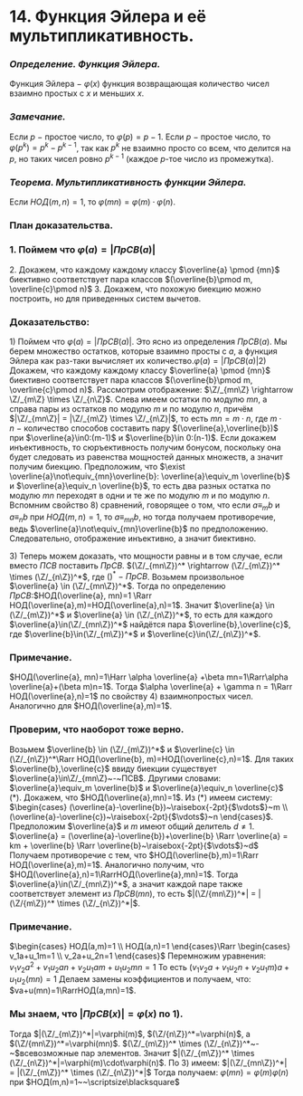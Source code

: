 # 14. Функция Эйлера и её мультипликативность.

### *Определение. Функция Эйлера.*
Функция Эйлера $-$ $\varphi(x)$  функция возвращающая количество чисел взаимно простых с $x$ и меньших $x$.

### *Замечание.*
Если $p~-~$простое число, то $\varphi(p)=p-1$.
Если $p~-~$простое число, то $\varphi(p^k)= p^k - p^{k-1}$, так как $p^k$ не взаимно просто со всем, что делится на $p$, но таких чисел ровно $p^{k-1}$ (каждое $p$-тое число из промежутка).

### *Теорема. Мультипликативность функции Эйлера.*
Если $НОД(m,n)=1$, то $\varphi(mn)=\varphi(m)\cdot \varphi(n)$.

### План доказательства.

### $1.$ Поймем что $\varphi(a) = |ПрСВ(a)|$
$2.$ Докажем, что каждому каждому классу $\overline{a} \pmod {mn}$ биективно соответствует пара классов $(\overline{b}\pmod m, \overline{c}\pmod n)$
$3.$ Докажем, что похожую биекцию можно построить, но для приведенных систем вычетов.

### Доказательство:
$1)$ Поймем что $\varphi(a) = |ПрСВ(a)|$.
Это ясно из определения $ПрСВ(a)$. 
Мы берем множество остатков, которые взаимно просты с $a$, а функция Эйлера как раз-таки вычисляет их количество.$\varphi(a) = |ПрСВ(a)|$$2)$ Докажем, что каждому каждому классу $\overline{a} \pmod {mn}$ биективно соответствует пара классов $(\overline{b}\pmod m, \overline{c}\pmod n)$.
Рассмотрим отображение: $\Z/_{mn\Z} \rightarrow \Z/_{m\Z} \times \Z/_{n\Z}$.
Слева имеем остатки по модулю $mn$, а справа пары из остатков по модулю $m$ и по модулю $n$, причём $|\Z/_{mn\Z}| = |\Z/_{m\Z} \times \Z/_{n\Z}|$, то есть $mn=m\cdot n$, где $m\cdot n~-~$количество способов составить пару $(\overline{a},\overline{b})$ при $\overline{a}\in0:(m-1)$ и $\overline{b}\in 0:(n-1)$.
Если докажем инъективность, то сюръективность получим бонусом, поскольку она будет следовать из равенства мощностей данных множеств, а значит получим биекцию.
Предположим, что $\exist \overline{a}\not\equiv_{mn}\overline{b}: \overline{a}\equiv_m \overline{b}$ и $\overline{a}\equiv_n \overline{b}$, то есть два разных остатка по модулю $mn$ переходят в одни и те же по модулю $m$ и по модулю $n$.
Вспомним свойство $8)$ сравнений, говорящее о том, что если $a \equiv_m b$ и $a \equiv_n b$ при $НОД(m,n)=1$, то $a\equiv_{mn}b$, но тогда получаем противоречие, ведь $\overline{a}\not\equiv_{mn}\overline{b}$ по предположению.
Следовательно, отображение инъективно, а значит биективно.

$3)$ Теперь можем доказать, что мощности равны и в том случае, если вместо $ПСВ$ поставить $ПрСВ$.
$(\Z/_{mn\Z})^* \rightarrow (\Z/_{m\Z})^* \times (\Z/_{n\Z})^*$, где $()^*~-~ПрСВ$.
Возьмем произвольное $\overline{a} \in (\Z/_{mn\Z})^*$. Тогда по определению $ПрСВ$:$НОД(\overline{a}, mn)=1 \Rarr НОД(\overline{a},m)=НОД(\overline{a},n)=1$.
Значит $\overline{a} \in (\Z/_{m\Z})^*$ и $\overline{a} \in (\Z/_{n\Z})^*$, то есть для каждого $\overline{a}\in(\Z/_{mn\Z})^*$ найдётся пара $\overline{b},\overline{c}$, где $\overline{b}\in(\Z/_{m\Z})^*$ и $\overline{c}\in(\Z/_{n\Z})^*$.

### Примечание.
$НОД(\overline{a}, mn)=1\Harr \alpha \overline{a} +\beta mn=1\Rarr\alpha \overline{a}+(\beta m)n=1$.
Тогда $\alpha \overline{a} + \gamma n = 1\Rarr НОД(\overline{a},n)=1$ по свойству $4)$ взаимнопростых чисел.
Аналогично для $НОД(\overline{a},m)=1$.

### Проверим, что наоборот тоже верно.
Возьмем $\overline{b} \in (\Z/_{m\Z})^*$ и $\overline{c} \in (\Z/_{n\Z})^*\Rarr НОД(\overline{b}, m)=НОД(\overline{c},n)=1$.
Для таких $\overline{b},\overline{c}$ ввиду биекции существует $\overline{a}\in\Z/_{mn\Z}~-~ПСВ$.
Другими словами: $\overline{a}\equiv_m \overline{b}$ и $\overline{a}\equiv_n \overline{c}$ $(*)$. 
Докажем, что $НОД(\overline{a},mn)=1$. Из $(*)$ имеем систему:
$\begin{cases} (\overline{a}-\overline{b})~\raisebox{-2pt}{$\vdots$}~m \\ (\overline{a}-\overline{с})~\raisebox{-2pt}{$\vdots$}~n \end{cases}$.
Предположим $\overline{a}$ и $m$ имеют общий делитель $d≠1$.
$\overline{a} = (\overline{a}-\overline{b})+\overline{b} \Rarr \overline{a} = km + \overline{b} \Rarr \overline{b}~\raisebox{-2pt}{$\vdots$}~d$
Получаем противоречие с тем, что $НОД(\overline{b},m)=1\Rarr НОД(\overline{a},m)=1$.
Аналогично получим, что $НОД(\overline{a},n)=1\RarrНОД(\overline{a},mn)=1$.
Тогда $\overline{a}\in(\Z/_{mn\Z})^*$, а значит каждой паре также соответствует элемент из $ПрСВ(mn)$, то есть $|(\Z/{mn\Z})^*| = |(\Z/{m\Z})^* \times (\Z/_{n\Z})^*|$.

### Примечание.
$\begin{cases}
НОД(a,m)=1
\\
НОД(a,n)=1
\end{cases}\Rarr
\begin{cases}
v_1a+u_1m=1
\\
v_2a+u_2n=1
\end{cases}$
Перемножим уравнения:
$v_1v_2a^2+v_1u_2an+v_2u_1am+u_1u_2mn=1$
То есть $(v_1v_2a+v_1u_2n+v_2u_1m)a+u_1u_2(mn)=1$
Делаем замены коэффициентов и получаем, что:
$va+u(mn)=1\RarrНОД(a,mn)=1$.

### Мы знаем, что $|ПрСВ(x)|=\varphi(x)$ по $1)$.
Тогда $|(\Z/_{m\Z})^*|=\varphi(m)$, $(\Z/{n\Z})^*=\varphi(n)$, а $(\Z/{mn\Z})^*=\varphi(mn)$.
$(\Z/_{m\Z})^* \times (\Z/_{n\Z})^*~-~$всевозможные пар элементов.
Значит $|(\Z/_{m\Z})^* \times (\Z/_{n\Z})^*|=\varphi(m)\cdot\varphi(n)$.
По $3)$ имеем: $|(\Z/_{mn\Z})^*| = |(\Z/_{m\Z})^* \times (\Z/_{n\Z})^*|$
Тогда получаем: $\varphi(mn)=\varphi(m)\varphi(n)$ при $НОД(m,n)=1~~\scriptsize\blacksquare$